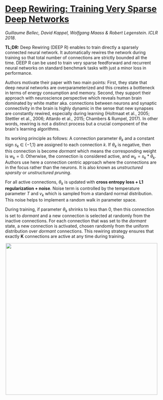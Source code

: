 # [Deep Rewiring: Training Very Sparse Deep Networks](https://arxiv.org/abs/1711.05136)
*Guillaume Bellec, David Kappel, Wolfgang Maass & Robert Legenstein*. *ICLR 2018*.

**TL;DR:** Deep Rewiring (DEEP R) enables to train directly a sparsely connected neural network. It automatically rewires the network during training so that total number of connections are strictly bounded all the time. DEEP R can be used to train very sparse feedforward and recurrent neural networks on standard benchmark tasks with just a minor loss in performance.

Authors motivate their paper with two main points: First, they state that deep neural networks are overparameterized and this creates a bottleneck in terms of energy consumption and memory. Second, they support their approach with neuroscience perspective which reveals human brain dominated by white matter aka. connections between neurons and synaptic connectivity in the brain is highly dynamic in the sense that new synapses are constantly rewired, especially during learning (Holtmaat et al., 2005; Stettler et al., 2006; Attardo et al., 2015; Chambers & Rumpel, 2017). In other words, rewiring is not a distinct process but a crucial component of the brain's learning algorithms.

Its working principle as follows: A connection parameter $θ_k$ and a constant sign $s_k$ ∈ {−1,1} are assigned to each connection *k*. If $θ_k$ is negative, then this connection is become *dormant* which means the corresponding weight is $w_k=0$. Otherwise, the connection is considered active, and $w_k = s_k * θ_k$. Authors use here a connection centric approach where the connections are in the focus rather than the neurons. It is also known as *unstructured sparsity* or *unstructured pruning*.

For all active connections, $θ_k$ is updated with **cross entropy loss + L1 regularization + noise**. Noise term is controlled by the temperature parameter *T* and $v_k$ which is sampled from a standard normal distribution. This noise helps to implement a random walk in parameter space.

During training, if parameter $θ_k$ shrinks to less than 0, then this connection is set to *dormant* and a new connection is selected at randomly from the inactive connections. For each connection that was set to the *dormant* state, a new connection is activated, chosen randomly from the uniform distribution over *dormant* connections. This rewiring strategy ensures that exactly **K** connections are active at any time during training.

<p align="center">
  <img src="https://github.com/muratonuryildirim/muratonuryildirim.github.io/blob/master/paper_figs/DeepR.png?raw=true" width=500>
</p>
